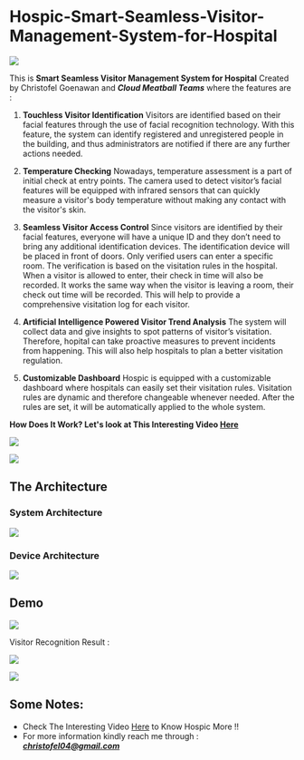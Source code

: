 # Hospic-Smart-Seamless-Visitor-Management-System-for-Hospital


<div align=”center”>  <img src= "Hospic_Logo.png"> </div>

This is **Smart Seamless Visitor Management System for Hospital** Created by Christofel Goenawan and ***Cloud Meatball Teams*** where the features are :


1. **Touchless Visitor Identification**
Visitors are identified based on their facial features through the use of facial recognition technology. With this feature, the system can identify registered and unregistered people in the building, and thus administrators are notified if there are any further actions needed.  

2. **Temperature Checking**
Nowadays, temperature assessment is a part of initial check at entry points. The camera used to detect visitor’s facial features will be equipped with infrared sensors that can quickly measure a visitor's body temperature without making any contact with the visitor's skin.

3. **Seamless Visitor Access Control**
Since visitors are identified by their facial features, everyone will have a unique ID and they don’t need to bring any additional identification devices. The identification device will be placed in front of doors. Only verified users can enter a specific room. The verification is based on the visitation rules in the hospital. When a visitor is allowed to enter, their check in time will also be recorded. It works the same way when the visitor is leaving a room, their check out time will be recorded. This will help to provide a comprehensive visitation log for each visitor.

4. **Artificial Intelligence Powered Visitor Trend Analysis**
The system will collect data and give insights to spot patterns of visitor’s visitation. Therefore, hopital can take proactive measures to prevent incidents from happening. This will also help hospitals to plan a better visitation regulation.

5. **Customizable Dashboard**
Hospic is equipped with a customizable dashboard where hospitals can easily set their visitation rules. Visitation rules are dynamic and therefore changeable whenever needed. After the rules are set, it will be automatically applied to the whole system.


**How Does It Work? Let's look at This Interesting Video [Here](https://youtu.be/PsSdeTeitsc)**

![](https://github.com/christofel04/Hospic-Smart-Seamless-Visitor-Management-System-for-Hospital/blob/main/Dashboard/dashboard.png?raw=true)

![](https://github.com/christofel04/Hospic-Smart-Seamless-Visitor-Management-System-for-Hospital/blob/main/Dashboard/dashboard2.png?raw=true)


## The Architecture

### System Architecture

![](https://github.com/christofel04/Hospic-Smart-Seamless-Visitor-Management-System-for-Hospital/blob/main/Architecture/architecture.png?raw=true)

### Device Architecture

![](https://github.com/christofel04/Hospic-Smart-Seamless-Visitor-Management-System-for-Hospital/blob/main/Architecture/architecture_device.png?raw=true)


## Demo


![](https://github.com/christofel04/Hospic-Smart-Seamless-Visitor-Management-System-for-Hospital/blob/main/Demo/Demo2.gif?raw=true)

Visitor Recognition Result :

![](https://github.com/christofel04/Hospic-Smart-Seamless-Visitor-Management-System-for-Hospital/blob/main/Demo/Demo_photo1.png?raw=true)

![](https://github.com/christofel04/Hospic-Smart-Seamless-Visitor-Management-System-for-Hospital/blob/main/Demo/Demo_photo2.png?raw=true)

## Some Notes:

- Check The Interesting Video [Here](https://youtu.be/PsSdeTeitsc) to Know Hospic More !!
- For more information kindly reach me through :
***christofel04@gmail.com***


